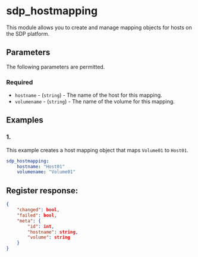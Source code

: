 # sdp_hostmapping

This module allows you to create and manage mapping objects for hosts on the SDP platform. 

## Parameters

The following parameters are permitted.

### Required
* `hostname` - (`string`) - The name of the host for this mapping. 
* `volumename` - (`string`) - The name of the volume for this mapping. 


## Examples
### 1. 
This example creates a host mapping object that maps `Volume01` to `Host01`. 
```yaml
sdp_hostmapping:
    hostname: "Host01"
    volumename: "Volume01"
```

## Register response:
```json
{
    "changed": bool,
    "failed": bool,
    "meta": {
        "id": int,
        "hostname": string,
        "volume": string
    }
}
```